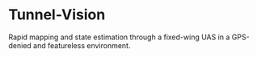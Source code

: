 # Tunnel-Vision
Rapid mapping and state estimation through a fixed-wing UAS in a GPS-denied and featureless environment.
